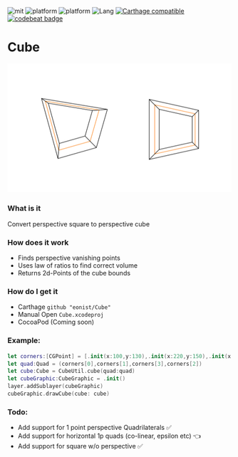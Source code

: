 ![mit](https://img.shields.io/badge/License-MIT-brightgreen.svg) ![platform](https://img.shields.io/badge/Platform-iOS-blue.svg) ![platform](https://img.shields.io/badge/Platform-macOS-blue.svg) ![Lang](https://img.shields.io/badge/Language-Swift%204.2-orange.svg)
[![Carthage compatible](https://img.shields.io/badge/Carthage-compatible-4BC51D.svg?style=flat)](https://github.com/Carthage/Carthage) [![codebeat badge](https://codebeat.co/badges/75878ed6-7cda-47d5-9f8d-67c1dd43ab6e)](https://codebeat.co/projects/github-com-eonist-cube-master)

# Cube

<img width="503" alt="img" src="https://github.com/stylekit/img/blob/master/Screenshot 2019-03-15 at 22.05.04.png?raw=true">

### What is it
Convert perspective square to perspective cube

### How does it work
- Finds perspective vanishing points
- Uses law of ratios to find correct volume
- Returns 2d-Points of the cube bounds

### How do I get it
- Carthage `github "eonist/Cube"`
- Manual Open `Cube.xcodeproj`
- CocoaPod (Coming soon)

### Example:
```swift
let corners:[CGPoint] = [.init(x:100,y:130),.init(x:220,y:150),.init(x:200,y:220),.init(x:130,y:240)]
let quad:Quad = (corners[0],corners[1],corners[3],corners[2])
let cube:Cube = CubeUtil.cube(quad:quad)
let cubeGraphic:CubeGraphic = .init()
layer.addSublayer(cubeGraphic)
cubeGraphic.drawCube(cube: cube)
```

### Todo:
- Add support for 1 point perspective Quadrilaterals ✅
- Add support for horizontal 1p quads (co-linear, epsilon etc) 👈
- Add support for square w/o perspective ✅

